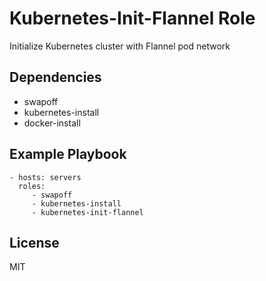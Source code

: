 Kubernetes-Init-Flannel Role
=========

Initialize Kubernetes cluster with Flannel pod network

Dependencies
------------

* swapoff
* kubernetes-install
* docker-install

Example Playbook
----------------

    - hosts: servers
      roles:
         - swapoff
         - kubernetes-install
         - kubernetes-init-flannel

License
-------

MIT
